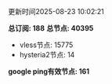 更新时间2025-08-23 10:02:21

**总订阅: 188**
**总节点: 40395**
- vless节点: 15775
- hysteria2节点: 14

**google ping有效节点: 161**

